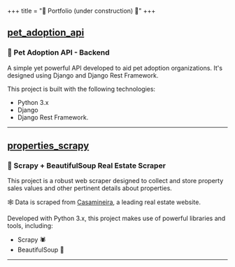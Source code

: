+++
title = "🚧 Portfolio (under construction) 🚧"
+++

## [pet_adoption_api](https://github.com/JuniorGunner/pet_adoption_api)

### 🐾 Pet Adoption API - Backend

A simple yet powerful API developed to aid pet adoption organizations. It's designed using Django and Django Rest Framework.

This project is built with the following technologies:

- Python 3.x
- Django
- Django Rest Framework.
---

## [properties_scrapy](https://github.com/JuniorGunner/properties_scrapy)

### 🏡 Scrapy + BeautifulSoup Real Estate Scraper

This project is a robust web scraper designed to collect and store property sales values and other pertinent details about properties. 

🕸️ Data is scraped from [Casamineira](https://www.casamineira.com.br/), a leading real estate website.

Developed with Python 3.x, this project makes use of powerful libraries and tools, including:
- Scrapy 🕷️
- BeautifulSoup 🍲
---